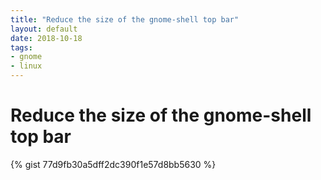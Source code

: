 ```yaml
---
title: "Reduce the size of the gnome-shell top bar"
layout: default
date: 2018-10-18
tags:
- gnome
- linux
---
```


# Reduce the size of the gnome-shell top bar

{% gist 77d9fb30a5dff2dc390f1e57d8bb5630 %}
